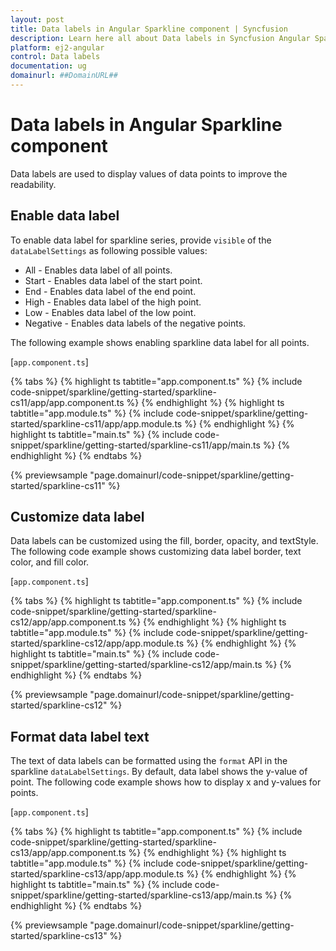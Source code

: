 ```yaml
---
layout: post
title: Data labels in Angular Sparkline component | Syncfusion
description: Learn here all about Data labels in Syncfusion Angular Sparkline component of Syncfusion Essential JS 2 and more.
platform: ej2-angular
control: Data labels 
documentation: ug
domainurl: ##DomainURL##
---
```


# Data labels in Angular Sparkline component

Data labels are used to display values of data points to improve the readability.

## Enable data label

To enable data label for sparkline series, provide `visible` of the `dataLabelSettings` as following possible values:

* All - Enables data label of  all points.
* Start - Enables data label of the start point.
* End - Enables data label of the end point.
* High - Enables data label of the high point.
* Low - Enables data label of the low point.
* Negative - Enables data labels of the negative points.

The following example shows enabling sparkline data label for all points.

[`app.component.ts`]

{% tabs %}
{% highlight ts tabtitle="app.component.ts" %}
{% include code-snippet/sparkline/getting-started/sparkline-cs11/app/app.component.ts %}
{% endhighlight %}
{% highlight ts tabtitle="app.module.ts" %}
{% include code-snippet/sparkline/getting-started/sparkline-cs11/app/app.module.ts %}
{% endhighlight %}
{% highlight ts tabtitle="main.ts" %}
{% include code-snippet/sparkline/getting-started/sparkline-cs11/app/main.ts %}
{% endhighlight %}
{% endtabs %}
  
{% previewsample "page.domainurl/code-snippet/sparkline/getting-started/sparkline-cs11" %}

## Customize data label

Data labels can be customized using the fill, border, opacity, and textStyle. The following code example shows customizing data label border, text color, and fill color.

[`app.component.ts`]

{% tabs %}
{% highlight ts tabtitle="app.component.ts" %}
{% include code-snippet/sparkline/getting-started/sparkline-cs12/app/app.component.ts %}
{% endhighlight %}
{% highlight ts tabtitle="app.module.ts" %}
{% include code-snippet/sparkline/getting-started/sparkline-cs12/app/app.module.ts %}
{% endhighlight %}
{% highlight ts tabtitle="main.ts" %}
{% include code-snippet/sparkline/getting-started/sparkline-cs12/app/main.ts %}
{% endhighlight %}
{% endtabs %}
  
{% previewsample "page.domainurl/code-snippet/sparkline/getting-started/sparkline-cs12" %}

## Format data label text

The text of data labels can be formatted using the `format` API in the sparkline `dataLabelSettings`. By default, data label shows the y-value of point. The following code example shows how to display x and y-values for points.

[`app.component.ts`]

{% tabs %}
{% highlight ts tabtitle="app.component.ts" %}
{% include code-snippet/sparkline/getting-started/sparkline-cs13/app/app.component.ts %}
{% endhighlight %}
{% highlight ts tabtitle="app.module.ts" %}
{% include code-snippet/sparkline/getting-started/sparkline-cs13/app/app.module.ts %}
{% endhighlight %}
{% highlight ts tabtitle="main.ts" %}
{% include code-snippet/sparkline/getting-started/sparkline-cs13/app/main.ts %}
{% endhighlight %}
{% endtabs %}
  
{% previewsample "page.domainurl/code-snippet/sparkline/getting-started/sparkline-cs13" %}

